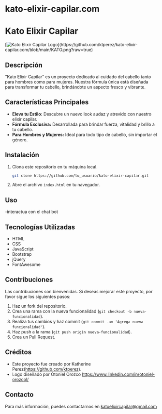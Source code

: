 # kato-elixir-capilar.com

# Kato Elixir Capilar

[![Kato Elixir Capilar Logo]([https://github.com/ktperez/kato-grow-elixir-capilar/assets/87502202/cd9748d0-ee13-4085-bcfd-8aee205ece34](https://github.com/ktperez/kato-elixir-capilar.com/blob/main/KATO.png?raw=true))](https://github.com/ktperez/kato-elixir-capilar.com/blob/main/KATO.png?raw=true)

## Descripción
"Kato Elixir Capilar" es un proyecto dedicado al cuidado del cabello tanto para hombres como para mujeres. Nuestra fórmula única está diseñada para transformar tu cabello, brindándote un aspecto fresco y vibrante.

## Características Principales
- **Eleva tu Estilo:** Descubre un nuevo look audaz y atrevido con nuestro elixir capilar.
- **Fórmula Exclusiva:** Desarrollada para brindar fuerza, vitalidad y brillo a tu cabello.
- **Para Hombres y Mujeres:** Ideal para todo tipo de cabello, sin importar el género.

## Instalación
1. Clona este repositorio en tu máquina local.
   ```bash
   git clone https://github.com/tu_usuario/kato-elixir-capilar.git
   ```

2. Abre el archivo `index.html` en tu navegador.

## Uso
-interactua con el chat bot


## Tecnologías Utilizadas
- HTML
- CSS
- JavaScript
- Bootstrap
- jQuery
- FontAwesome

## Contribuciones
Las contribuciones son bienvenidas. Si deseas mejorar este proyecto, por favor sigue los siguientes pasos:

1. Haz un fork del repositorio.
2. Crea una rama con la nueva funcionalidad (`git checkout -b nueva-funcionalidad`).
3. Realiza tus cambios y haz commit (`git commit -am 'Agrega nueva funcionalidad'`).
4. Haz push a la rama (`git push origin nueva-funcionalidad`).
5. Crea un Pull Request.



## Créditos
- Este proyecto fue creado por Katherine Perez(https://github.com/ktperez).
- Logo diseñado por Otoniel Orozco https://www.linkedin.com/in/otoniel-orozcol/

## Contacto
Para más información, puedes contactarnos en katoelixircapilar@gmail.com

